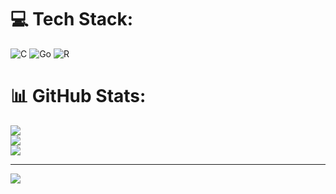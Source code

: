 
# 💻 Tech Stack:
![C](https://img.shields.io/badge/c-%2300599C.svg?style=for-the-badge&logo=c&logoColor=white) ![Go](https://img.shields.io/badge/go-%2300ADD8.svg?style=for-the-badge&logo=go&logoColor=white) ![R](https://img.shields.io/badge/r-%23276DC3.svg?style=for-the-badge&logo=r&logoColor=white)
# 📊 GitHub Stats:
![](https://github-readme-stats.vercel.app/api?username=roix64&theme=transparent&hide_border=false&include_all_commits=false&count_private=false)<br/>
![](https://nirzak-streak-stats.vercel.app/?user=roix64&theme=transparent&hide_border=false)<br/>
![](https://github-readme-stats.vercel.app/api/top-langs/?username=roix64&theme=transparent&hide_border=false&include_all_commits=false&count_private=false&layout=compact)

---
[![](https://visitcount.itsvg.in/api?id=roix64&icon=0&color=0)](https://visitcount.itsvg.in)

<!-- Proudly created with GPRM ( https://gprm.itsvg.in ) -->
